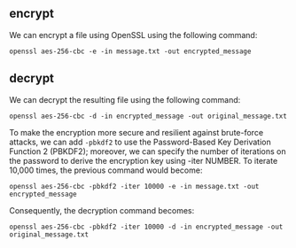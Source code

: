 ## encrypt

We can encrypt a file using OpenSSL using the following command:

```
openssl aes-256-cbc -e -in message.txt -out encrypted_message
```

## decrypt

We can decrypt the resulting file using the following command:

```
openssl aes-256-cbc -d -in encrypted_message -out original_message.txt
```

To make the encryption more secure and resilient against brute-force attacks, we can add `-pbkdf2` to use the Password-Based Key Derivation Function 2 (PBKDF2); moreover, we can specify the number of iterations on the password to derive the encryption key using -iter NUMBER. To iterate 10,000 times, the previous command would become:

```
openssl aes-256-cbc -pbkdf2 -iter 10000 -e -in message.txt -out encrypted_message
```

Consequently, the decryption command becomes:

```
openssl aes-256-cbc -pbkdf2 -iter 10000 -d -in encrypted_message -out original_message.txt
```
